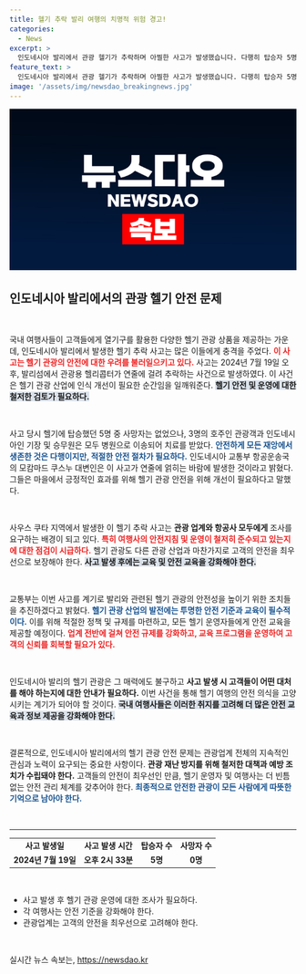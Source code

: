 ```yaml
---
title: 헬기 추락 발리 여행의 치명적 위험 경고!
categories:
  - News
excerpt: >
  인도네시아 발리에서 관광 헬기가 추락하며 아찔한 사고가 발생했습니다. 다행히 탑승자 5명은 모두 무사하며, 구급대원들이 신속하게 구조작업을 진행했습니다. 이번 사건은 헬기 관광의 안전성에 대한 경각심을 불러일으키고 있습니다. 클릭하여 자세한 내용을 확인하세요!
feature_text: >
  인도네시아 발리에서 관광 헬기가 추락하며 아찔한 사고가 발생했습니다. 다행히 탑승자 5명은 모두 무사하며, 구급대원들이 신속하게 구조작업을 진행했습니다. 이번 사건은 헬기 관광의 안전성에 대한 경각심을 불러일으키고 있습니다. 클릭하여 자세한 내용을 확인하세요!
image: '/assets/img/newsdao_breakingnews.jpg'
---
```


<p><img src="/assets/img/newsdao_breakingnews.jpg" alt="pcversion 속보" /></p>

<h2 data-ke-size="size26">인도네시아 발리에서의 관광 헬기 안전 문제</h2>

<p data-ke-size="size16">&nbsp;</p>

<p>국내 여행사들이 고객들에게 열기구를 활용한 다양한 헬기 관광 상품을 제공하는 가운데, 인도네시아 발리에서 발생한 헬기 추락 사고는 많은 이들에게 충격을 주었다. <b><span style="color: #ee2323;">이 사고는 헬기 관광의 안전에 대한 우려를 불러일으키고 있다.</span></b> 사고는 2024년 7월 19일 오후, 발리섬에서 관광용 헬리콥터가 연줄에 걸려 추락하는 사건으로 발생하였다. 이 사건은 헬기 관광 산업에 인식 개선이 필요한 순간임을 일깨워준다. <b><span style="background-color: #21538527;">헬기 안전 및 운영에 대한 철저한 검토가 필요하다.</span></b></p>

<p data-ke-size="size16">&nbsp;</p>

<p>사고 당시 헬기에 탑승했던 5명 중 사망자는 없었으나, 3명의 호주인 관광객과 인도네시아인 기장 및 승무원은 모두 병원으로 이송되어 치료를 받았다. <b><span style="color: #1a5490;">안전하게 모든 재앙에서 생존한 것은 다행이지만, 적절한 안전 절차가 필요하다.</span></b> 인도네시아 교통부 항공운송국의 모캄마드 쿠스누 대변인은 이 사고가 연줄에 얽히는 바람에 발생한 것이라고 밝혔다. 그들은 마을에서 긍정적인 효과를 위해 헬기 관광 안전을 위해 개선이 필요하다고 말했다.</p>

<p data-ke-size="size16">&nbsp;</p>

<p>사우스 쿠타 지역에서 발생한 이 헬기 추락 사고는 <b>관광 업계와 항공사 모두에게</b> 조사를 요구하는 배경이 되고 있다. <b><span style="color: #ee2323;">특히 여행사의 안전지침 및 운영이 철저히 준수되고 있는지에 대한 점검이 시급하다.</span></b> 헬기 관광도 다른 관광 산업과 마찬가지로 고객의 안전을 최우선으로 보장해야 한다. <b><span style="background-color: #21538527;">사고 발생 후에는 교육 및 안전 교육을 강화해야 한다.</span></b></p>

<p data-ke-size="size16">&nbsp;</p>

<p>교통부는 이번 사고를 계기로 발리와 관련된 헬기 관광의 안전성을 높이기 위한 조치들을 추진하겠다고 밝혔다. <b><span style="color: #1a5490;">헬기 관광 산업의 발전에는 투명한 안전 기준과 교육이 필수적이다.</span></b> 이를 위해 적절한 정책 및 규제를 마련하고, 모든 헬기 운영자들에게 안전 교육을 제공할 예정이다. <b><span style="color: #ee2323;">업계 전반에 걸쳐 안전 규제를 강화하고, 교육 프로그램을 운영하여 고객의 신뢰를 회복할 필요가 있다.</span></b></p>

<p data-ke-size="size16">&nbsp;</p>

<p>인도네시아 발리의 헬기 관광은 그 매력에도 불구하고 <b>사고 발생 시 고객들이 어떤 대처를 해야 하는지에 대한 안내가 필요하다.</b> 이번 사건을 통해 헬기 여행의 안전 의식을 고양시키는 계기가 되어야 할 것이다. <b><span style="background-color: #21538527;">국내 여행사들은 이러한 취지를 고려해 더 많은 안전 교육과 정보 제공을 강화해야 한다.</span></b></p>

<p data-ke-size="size16">&nbsp;</p>

<p>결론적으로, 인도네시아 발리에서의 헬기 관광 안전 문제는 관광업계 전체의 지속적인 관심과 노력이 요구되는 중요한 사항이다. <b>관광 재난 방지를 위해 철저한 대책과 예방 조치가 수립돼야 한다.</b> 고객들의 안전이 최우선인 만큼, 헬기 운영자 및 여행사는 더 빈틈없는 안전 관리 체계를 갖추어야 한다. <b><span style="color: #1a5490;">최종적으로 안전한 관광이 모든 사람에게 따뜻한 기억으로 남아야 한다.</span></b></p>

<p data-ke-size="size16">&nbsp;</p>

<hr>

<table style="width: 100%; border-collapse: collapse;">
  <tr>
    <td style="text-align: center; height: 17px;"><b>사고 발생일</b></td>
    <td style="text-align: center; height: 17px;"><b>사고 발생 시간</b></td>
    <td style="text-align: center; height: 17px;"><b>탑승자 수</b></td>
    <td style="text-align: center; height: 17px;"><b>사망자 수</b></td>
  </tr>
  <tr>
    <td style="text-align: center; height: 17px;"><b>2024년 7월 19일</b></td>
    <td style="text-align: center; height: 17px;"><b>오후 2시 33분</b></td>
    <td style="text-align: center; height: 17px;"><b>5명</b></td>
    <td style="text-align: center; height: 17px;"><b>0명</b></td>
  </tr>
</table>

<p data-ke-size="size16">&nbsp;</p>

<ul>
  <li>사고 발생 후 헬기 관광 운영에 대한 조사가 필요하다.</li>
  <li>각 여행사는 안전 기준을 강화해야 한다.</li>
  <li>관광업계는 고객의 안전을 최우선으로 고려해야 한다.</li>
</ul>

<p data-ke-size="size16">&nbsp;</p>
실시간 뉴스 속보는, <a href="https://newsdao.kr" rel="dofollow">https://newsdao.kr</a>


